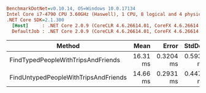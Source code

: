 ``` ini

BenchmarkDotNet=v0.10.14, OS=Windows 10.0.17134
Intel Core i7-4790 CPU 3.60GHz (Haswell), 1 CPU, 8 logical and 4 physical cores
.NET Core SDK=2.1.300
  [Host]     : .NET Core 2.0.9 (CoreCLR 4.6.26614.01, CoreFX 4.6.26614.01), 64bit RyuJIT
  DefaultJob : .NET Core 2.0.9 (CoreCLR 4.6.26614.01, CoreFX 4.6.26614.01), 64bit RyuJIT


```
|                               Method |     Mean |     Error |    StdDev |
|------------------------------------- |---------:|----------:|----------:|
|   FindTypedPeopleWithTripsAndFriends | 16.31 ms | 0.3204 ms | 0.5939 ms |
| FindUntypedPeopleWithTripsAndFriends | 14.66 ms | 0.2931 ms | 0.4476 ms |
